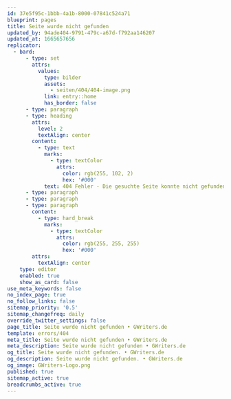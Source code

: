 ```yaml
---
id: 37e5f95c-1bbb-4a1b-8000-07841c524a71
blueprint: pages
title: Seite wurde nicht gefunden
updated_by: 94ade404-9791-479c-a67d-f792aa146207
updated_at: 1665657656
replicator:
  - bard:
      - type: set
        attrs:
          values:
            type: bilder
            assets:
              - seiten/404/404-image.png
            link: entry::home
            has_border: false
      - type: paragraph
      - type: heading
        attrs:
          level: 2
          textAlign: center
        content:
          - type: text
            marks:
              - type: textColor
                attrs:
                  color: rgb(255, 102, 2)
                  hex: '#000'
            text: 404 Fehler - Die gesuchte Seite konnte nicht gefunden werden
      - type: paragraph
      - type: paragraph
      - type: paragraph
        content:
          - type: hard_break
            marks:
              - type: textColor
                attrs:
                  color: rgb(255, 255, 255)
                  hex: '#000'
        attrs:
          textAlign: center
    type: editor
    enabled: true
    show_as_card: false
use_meta_keywords: false
no_index_page: true
no_follow_links: false
sitemap_priority: '0.5'
sitemap_changefreq: daily
override_twitter_settings: false
page_title: Seite wurde nicht gefunden • GWriters.de
template: errors/404
meta_title: Seite wurde nicht gefunden • GWriters.de
meta_description: Seite wurde nicht gefunden • GWriters.de
og_title: Seite wurde nicht gefunden. • GWriters.de
og_description: Seite wurde nicht gefunden. • GWriters.de
og_image: GWriters-Logo.png
published: true
sitemap_active: true
breadcrumbs_active: true
---
```

